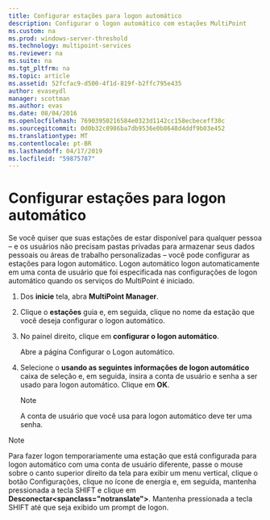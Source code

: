 ```yaml
---
title: Configurar estações para logon automático
description: Configurar o logon automático com estações MultiPoint
ms.custom: na
ms.prod: windows-server-threshold
ms.technology: multipoint-services
ms.reviewer: na
ms.suite: na
ms.tgt_pltfrm: na
ms.topic: article
ms.assetid: 52fcfac9-d500-4f1d-819f-b2ffc795e435
author: evaseydl
manager: scottman
ms.author: evas
ms.date: 08/04/2016
ms.openlocfilehash: 76903950216584e0323d1142cc158ecbeceff30c
ms.sourcegitcommit: 0d0b32c8986ba7db9536e0b8648d4ddf9b03e452
ms.translationtype: MT
ms.contentlocale: pt-BR
ms.lasthandoff: 04/17/2019
ms.locfileid: "59875787"
---
```

# <a name="configure-stations-for-automatic-logon"></a>Configurar estações para logon automático
Se você quiser que suas estações de estar disponível para qualquer pessoa – e os usuários não precisam pastas privadas para armazenar seus dados pessoais ou áreas de trabalho personalizadas – você pode configurar as estações para logon automático. Logon automático logon automaticamente em uma conta de usuário que foi especificada nas configurações de logon automático quando os serviços do MultiPoint é iniciado.  
  
1.  Dos **inicie** tela, abra **MultiPoint Manager**.  
  
2.  Clique o **estações** guia e, em seguida, clique no nome da estação que você deseja configurar o logon automático.  
  
3.  No painel direito, clique em **configurar o logon automático**.  
  
    Abre a página Configurar o Logon automático.  
  
4.  Selecione o **usando as seguintes informações de logon automático** caixa de seleção e, em seguida, insira a conta de usuário e senha a ser usado para logon automático. Clique em **OK**.  
  
    > [!NOTE]  
    > A conta de usuário que você usa para logon automático deve ter uma senha.  
  
> [!NOTE]  
> Para fazer logon temporariamente uma estação que está configurada para logon automático com uma conta de usuário diferente, passe o mouse sobre o canto superior direito da tela para exibir um menu vertical, clique o botão Configurações, clique no ícone de energia e, em seguida, mantenha pressionada a tecla SHIFT e clique em **</c0>Desconectar<spanclass="notranslate">**.</span> Mantenha pressionada a tecla SHIFT até que seja exibido um prompt de logon.